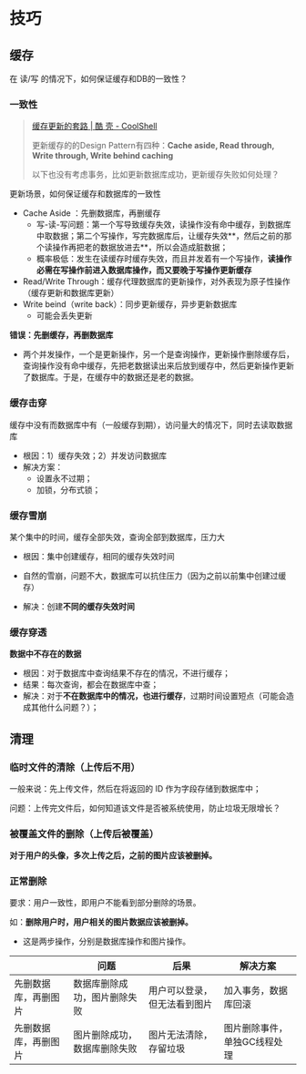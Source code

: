 # 技巧

## 缓存

在 读/写 的情况下，如何保证缓存和DB的一致性？

### 一致性

> [缓存更新的套路 | 酷 壳 - CoolShell](https://coolshell.cn/articles/17416.html)
>
> 更新缓存的的Design Pattern有四种：**Cache aside, Read through, Write through, Write behind caching**
>
> 以下也没有考虑事务，比如更新数据库成功，更新缓存失败如何处理？

更新场景，如何保证缓存和数据库的一致性

- Cache Aside ：先删数据库，再删缓存
  - 写-读-写问题：第一个写导致缓存失效，读操作没有命中缓存，到数据库中取数据；第二个写操作，写完数据库后，让缓存失效**，然后之前的那个读操作再把老的数据放进去**，所以会造成脏数据；
  - 概率极低：发生在读缓存时缓存失效，而且并发着有一个写操作，**读操作必需在写操作前进入数据库操作，而又要晚于写操作更新缓存**
- Read/Write Through：缓存代理数据库的更新操作，对外表现为原子性操作（缓存更新和数据库更新）
- Write beind（write back）：同步更新缓存，异步更新数据库
  - 可能会丢失更新



**错误：先删缓存，再删数据库**

- 两个并发操作，一个是更新操作，另一个是查询操作，更新操作删除缓存后，查询操作没有命中缓存，先把老数据读出来后放到缓存中，然后更新操作更新了数据库。于是，在缓存中的数据还是老的数据。



### 缓存击穿

缓存中没有而数据库中有（一般缓存到期），访问量大的情况下，同时去读取数据库

- 根因：1）缓存失效；2）并发访问数据库
- 解决方案：
  - 设置永不过期；
  - 加锁，分布式锁；

### 缓存雪崩

某个集中的时间，缓存全部失效，查询全部到数据库，压力大

- 根因：集中创建缓存，相同的缓存失效时间

- 自然的雪崩，问题不大，数据库可以抗住压力（因为之前以前集中创建过缓存）

- 解决：创建**不同的缓存失效时间**


### 缓存穿透

**数据中不存在的数据**

- 根因：对于数据库中查询结果不存在的情况，不进行缓存；
- 结果：每次查询，都会在数据库中查；
- 解决：对于**不在数据库中的情况，也进行缓存**，过期时间设置短点（可能会造成其他什么问题？）；





## 清理

### 临时文件的清除（上传后不用）

一般来说：先上传文件，然后在将返回的 ID 作为字段存储到数据库中；

问题：上传完文件后，如何知道该文件是否被系统使用，防止垃圾无限增长？



### 被覆盖文件的删除（上传后被覆盖）

**对于用户的头像，多次上传之后，之前的图片应该被删掉。**



### 正常删除

要求：用户一致性，即用户不能看到部分删除的场景。

如：**删除用户时，用户相关的图片数据应该被删掉。**

- 这是两步操作，分别是数据库操作和图片操作。

|                      | 问题                         | 后果                         | 解决方案                     |
| -------------------- | ---------------------------- | ---------------------------- | ---------------------------- |
| 先删数据库，再删图片 | 数据库删除成功，图片删除失败 | 用户可以登录，但无法看到图片 | 加入事务，数据库回滚         |
| 先删数据库，再删图片 | 图片删除成功，数据库删除失败 | 图片无法清除，存留垃圾       | 图片删除事件，单独GC线程处理 |
